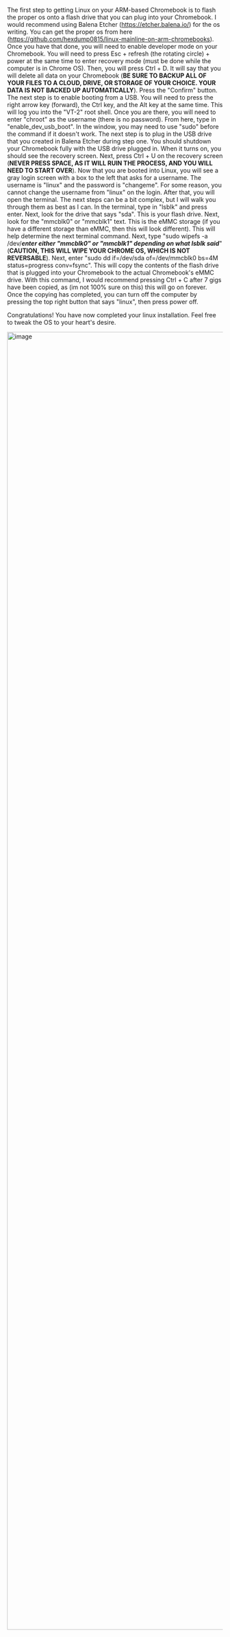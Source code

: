 The first step to getting Linux on your ARM-based Chromebook is to flash the proper os onto a flash drive that you can plug into your Chromebook. I would recommend using Balena Etcher (https://etcher.balena.io/) for the os writing. You can get the proper os from here (https://github.com/hexdump0815/linux-mainline-on-arm-chromebooks). Once you have that done, you will need to enable developer mode on your Chromebook. You will need to press Esc + refresh (the rotating circle) + power at the same time to enter recovery mode (must be done while the computer is in Chrome OS). Then, you will press Ctrl + D. It will say that you will delete all data on your Chromebook (**BE SURE TO BACKUP ALL OF YOUR FILES TO A CLOUD, DRIVE, OR STORAGE OF YOUR CHOICE. YOUR DATA IS NOT BACKED UP AUTOMATICALLY**). Press the "Confirm" button. The next step is to enable booting from a USB. You will need to press the right arrow key (forward), the Ctrl key, and the Alt key at the same time. This will log you into the "VT-2" root shell. Once you are there, you will need to enter "chroot" as the username (there is no password). From here, type in "enable_dev_usb_boot". In the window, you may need to use "sudo" before the command if it doesn't work. The next step is to plug in the USB drive that you created in Balena Etcher during step one. You should shutdown your Chromebook fully with the USB drive plugged in. When it turns on, you should see the recovery screen. Next, press Ctrl + U on the recovery screen (**NEVER PRESS SPACE, AS IT WILL RUIN THE PROCESS, AND YOU WILL NEED TO START OVER**). Now that you are booted into Linux, you will see a gray login screen with a box to the left that asks for a username. The username is "linux" and the password is "changeme". For some reason, you cannot change the username from "linux" on the login. After that, you will open the terminal. The next steps can be a bit complex, but I will walk you through them as best as I can. In the terminal, type in "lsblk" and press enter. Next, look for the drive that says "sda". This is your flash drive. Next, look for the "mmcblk0" or "mmcblk1" text. This is the eMMC storage (if you have a different storage than eMMC, then this will look different). This will help determine the next terminal command. Next, type "sudo wipefs -a /dev/*****enter either "mmcblk0" or "mmcblk1" depending on what lsblk said*****" (**CAUTION, THIS WILL WIPE YOUR CHROME OS, WHICH IS NOT REVERSABLE**). Next, enter "sudo dd if=/dev/sda of=/dev/mmcblk0 bs=4M status=progress conv=fsync". This will copy the contents of the flash drive that is plugged into your Chromebook to the actual Chromebook's eMMC drive. With this command, I would recommend pressing Ctrl + C after 7 gigs have been copied, as (im not 100% sure on this) this will go on forever. Once the copying has completed, you can turn off the computer by pressing the top right button that says "linux", then press power off.

Congratulations! You have now completed your linux installation. Feel free to tweak the OS to your heart's desire.



<img width="4032" height="3024" alt="image" src="https://github.com/user-attachments/assets/e3cd9cd0-4612-4005-9e58-09857ad66110" />
